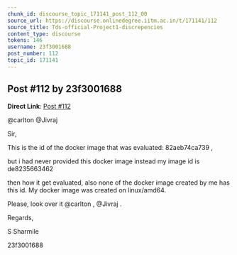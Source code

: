 ```yaml
---
chunk_id: discourse_topic_171141_post_112_00
source_url: https://discourse.onlinedegree.iitm.ac.in/t/171141/112
source_title: Tds-official-Project1-discrepencies
content_type: discourse
tokens: 146
username: 23f3001688
post_number: 112
topic_id: 171141
---
```


## Post #112 by 23f3001688

**Direct Link**: [Post #112](https://discourse.onlinedegree.iitm.ac.in/t/171141/112)

@carlton @Jivraj

Sir,

This is the id of the docker image that was evaluated: 82aeb74ca739 ,

but i had never provided this docker image instead my image id is de8235663462

then how it get evaluated, also none of the docker image created by me has this id. My docker image was created on linux/amd64.

Please, look over it @carlton , @Jivraj .

Regards,

S Sharmile

23f3001688
